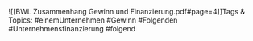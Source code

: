 
![[BWL Zusammenhang Gewinn und Finanzierung.pdf#page=4]]Tags & Topics:
   #einemUnternehmen
   #Gewinn
   #Folgenden
   #Unternehmensfinanzierung
   #folgend